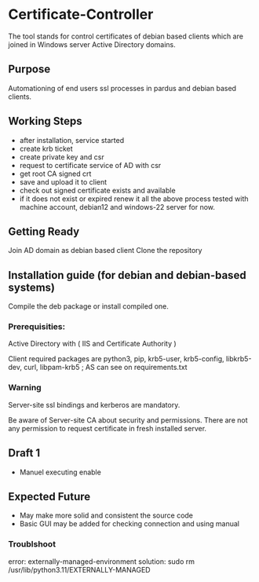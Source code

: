 # Certificate-Controller
The tool stands for control certificates of debian based clients which are joined in Windows server Active Directory domains.

## Purpose
Automationing of end users ssl processes in pardus and debian based clients.

## Working Steps
- after installation, service started
- create krb ticket
- create private key and csr
- request to certificate service of AD with csr
- get root CA signed crt
- save and upload it to client
- check out signed certificate exists and available
- if it does not exist or expired renew it
all the above process tested with machine account, debian12 and windows-22 server for now.

## Getting Ready
Join AD domain as debian based client
Clone the repository


## Installation guide (for debian and debian-based systems)

Compile the deb package or install compiled one.

### Prerequisities:

Active Directory with ( IIS and Certificate Authority )

Client required packages are python3, pip, krb5-user, krb5-config, libkrb5-dev, curl, libpam-krb5 ; AS can see on requirements.txt


### Warning

Server-site ssl bindings and kerberos are mandatory.

Be aware of Server-site CA about security and permissions. There are not any permission to request certificate in fresh installed server.


## Draft 1
- Manuel executing enable


## Expected Future
- May make more solid and consistent the source code
- Basic GUI may be added for checking connection and using manual

### Troublshoot


error: externally-managed-environment
solution: sudo rm /usr/lib/python3.11/EXTERNALLY-MANAGED
